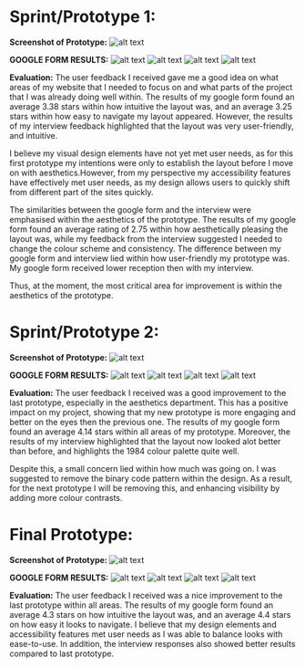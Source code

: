 # Sprint/Prototype 1:

**Screenshot of Prototype:**
![alt text](image-1.png)

**GOOGLE FORM RESULTS:**
![alt text](image-2.png)
![alt text](image-3.png)
![alt text](image-4.png)
![alt text](image-5.png)

**Evaluation:** The user feedback I received gave me a good idea on what areas of my website that I needed to focus on and what parts of the project that I was already doing well within. The results of my google form found an average 3.38 stars within how intuitive the layout was, and an average 3.25 stars within how easy to navigate my layout appeared. However, the results of my interview feedback highlighted that the layout was very user-friendly, and intuitive.

I believe my visual design elements have not yet met user needs, as for this first prototype my intentions were only to establish the layout before I move on with aesthetics.However, from my perspective my accessibility features have effectively met user needs, as my design allows users to quickly shift from different part of the sites quickly.

The similarities between the google form and the interview were emphasised within the aesthetics of the prototype. The results of my google form found an average rating of 2.75 within how aesthetically pleasing the layout was, while my feedback from the interview suggested I needed to change the colour scheme and consistency. The difference between my google form and interview lied within how user-friendly my prototype was. My google form received lower reception then with my interview. 

Thus, at the moment, the most critical area for improvement is within the aesthetics of the prototype.


# Sprint/Prototype 2:

**Screenshot of Prototype:** 
![alt text](image-11.png)

**GOOGLE FORM RESULTS:**
![alt text](image-6.png)
![alt text](image-7.png)
![alt text](image-8.png)
![alt text](image-9.png)


**Evaluation:** The user feedback I received was a good improvement to the last prototype, especially in the aesthetics department. This has a positive impact on my project, showing that my new prototype is more engaging and better on the eyes then the previous one. The results of my google form found an average 4.14 stars within all areas of my prototype. Moreover, the results of my interview highlighted that the layout now looked alot better than before, and highlights the 1984 colour palette quite well.

Despite this, a small concern lied within how much was going on. I was suggested to remove the binary code pattern within the design. As a result, for the next prototype I will be removing this, and enhancing visibility by adding more colour contrasts.

# Final Prototype:

**Screenshot of Prototype:** 
![alt text](image-12.png)

**GOOGLE FORM RESULTS:**
![alt text](image-13.png)
![alt text](image-14.png)
![alt text](image-15.png)
![alt text](image-16.png)

**Evaluation:** The user feedback I received was a nice improvement to the last prototype within all areas. The results of my google form found an average 4.3 stars on how intuitive the layout was, and an average 4.4 stars on how easy it looks to navigate. I believe that my design elements and accessibility features met user needs as I was able to balance looks with ease-to-use. In addition, the interview responses also showed better results compared to last prototype.
